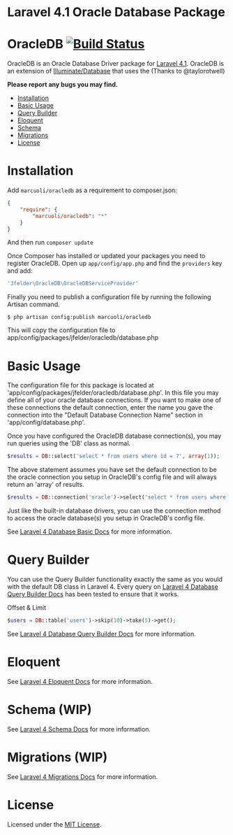 # Laravel 4.1 Oracle Database Package

OracleDB [![Build Status](https://travis-ci.org/jfelder/Laravel-OracleDB.png?branch=master)](https://travis-ci.org/jfelder/Laravel-OracleDB)
========

OracleDB is an Oracle Database Driver package for [Laravel 4.1](http://laravel.com/). OracleDB is an extension of [Illuminate/Database](https://github.com/illuminate/database) that uses the  (Thanks to @taylorotwell)

**Please report any bugs you may find.**

- [Installation](#installation)
- [Basic Usage](#basic-usage)
- [Query Builder](#query-builder)
- [Eloquent](#eloquent)
- [Schema](#schema)
- [Migrations](#migrations)
- [License](#license)

Installation
============

Add `marcuoli/oracledb` as a requirement to composer.json:

```json
{
    "require": {
        "marcuoli/oracledb": "*"
    }
}
```
And then run `composer update`

Once Composer has installed or updated your packages you need to register OracleDB. Open up `app/config/app.php` and find the `providers` key and add:

```php
'Jfelder\OracleDB\OracleDBServiceProvider'
```

Finally you need to publish a configuration file by running the following Artisan command.

```terminal
$ php artisan config:publish marcuoli/oracledb
```
This will copy the configuration file to app/config/packages/jfelder/oracledb/database.php


Basic Usage
===========
The configuration file for this package is located at 'app/config/packages/jfelder/oracledb/database.php'. 
In this file you may define all of your oracle database connections. If you want to make one of these connections the
default connection, enter the name you gave the connection into the "Default Database Connection Name" section in 'app/config/database.php'.

Once you have configured the OracleDB database connection(s), you may run queries using the 'DB' class as normal.

```php
$results = DB::select('select * from users where id = ?', array(1));
```

The above statement assumes you have set the default connection to be the oracle connection you setup in OracleDB's config file and will always return an 'array' of results.

```php
$results = DB::connection('oracle')->select('select * from users where id = ?', array(1));
```

Just like the built-in database drivers, you can use the connection method to access the oracle database(s) you setup in OracleDB's config file.

See [Laravel 4 Database Basic Docs](http://four.laravel.com/docs/database) for more information.

Query Builder
=============
You can use the Query Builder functionality exactly the same as you would with the default DB class in Laravel 4. 
Every query on [Laravel 4 Database Query Builder Docs](http://four.laravel.com/docs/queries) has been tested to ensure that it works.

Offset & Limit
```php
$users = DB::table('users')->skip(10)->take(5)->get();
```

See [Laravel 4 Database Query Builder Docs](http://four.laravel.com/docs/queries) for more information.

Eloquent
========

See [Laravel 4 Eloquent Docs](http://four.laravel.com/docs/eloquent) for more information.

Schema (WIP)
============

See [Laravel 4 Schema Docs](http://four.laravel.com/docs/schema) for more information.

Migrations (WIP)
================

See [Laravel 4 Migrations Docs](http://four.laravel.com/docs/migrations) for more information.

License
=======

Licensed under the [MIT License](http://cheeaun.mit-license.org/).

